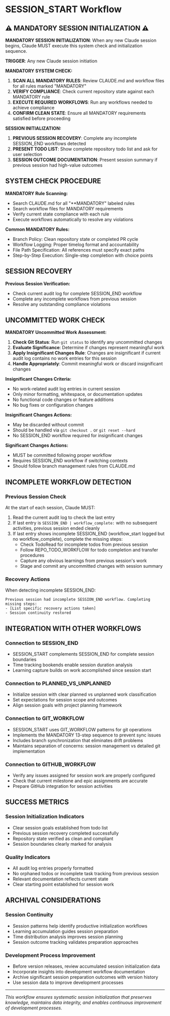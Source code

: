 # SESSION_START Workflow

## ⚠️ MANDATORY SESSION INITIALIZATION ⚠️

**MANDATORY SESSION INITIALIZATION**: When any new Claude session begins, Claude MUST execute this system check and initialization sequence.

**TRIGGER**: Any new Claude session initiation

**MANDATORY SYSTEM CHECK:**
1. **SCAN ALL MANDATORY RULES**: Review CLAUDE.md and workflow files for all rules marked "MANDATORY"
2. **VERIFY COMPLIANCE**: Check current repository state against each MANDATORY rule
3. **EXECUTE REQUIRED WORKFLOWS**: Run any workflows needed to achieve compliance
4. **CONFIRM CLEAN STATE**: Ensure all MANDATORY requirements satisfied before proceeding

**SESSION INITIALIZATION:**
1. **PREVIOUS SESSION RECOVERY**: Complete any incomplete SESSION_END workflows detected
2. **PRESENT TODO LIST**: Show complete repository todo list and ask for user selection
3. **SESSION OUTCOME DOCUMENTATION**: Present session summary if previous session had high-value outcomes

## SYSTEM CHECK PROCEDURE

**MANDATORY Rule Scanning:**
- Search CLAUDE.md for all \"**MANDATORY\" labeled rules
- Search workflow files for MANDATORY requirements
- Verify current state compliance with each rule
- Execute workflows automatically to resolve any violations

**Common MANDATORY Rules:**
- Branch Policy: Clean repository state or completed PR cycle
- Workflow Logging: Proper timelog format and accountability
- File Path Specification: All references must specify exact paths
- Step-by-Step Execution: Single-step completion with choice points

## SESSION RECOVERY

**Previous Session Verification:**
- Check current audit log for complete SESSION_END workflow
- Complete any incomplete workflows from previous session
- Resolve any outstanding compliance violations

## UNCOMMITTED WORK CHECK

**MANDATORY Uncommitted Work Assessment:**
1. **Check Git Status**: Run `git status` to identify any uncommitted changes
2. **Evaluate Significance**: Determine if changes represent meaningful work
3. **Apply Insignificant Changes Rule**: Changes are insignificant if current audit log contains no work entries for this session
4. **Handle Appropriately**: Commit meaningful work or discard insignificant changes

**Insignificant Changes Criteria:**
- No work-related audit log entries in current session
- Only minor formatting, whitespace, or documentation updates
- No functional code changes or feature additions
- No bug fixes or configuration changes

**Insignificant Changes Actions:**
- May be discarded without commit
- Should be handled via `git checkout .` or `git reset --hard`
- No SESSION_END workflow required for insignificant changes

**Significant Changes Actions:**
- MUST be committed following proper workflow
- Requires SESSION_END workflow if switching contexts
- Should follow branch management rules from CLAUDE.md

## INCOMPLETE WORKFLOW DETECTION

### **Previous Session Check**
At the start of each session, Claude MUST:
1. Read the current audit log to check the last entry
2. If last entry is `SESSION_END | workflow_complete:` with no subsequent activities, previous session ended cleanly
3. If last entry shows incomplete SESSION_END (workflow_start logged but no workflow_complete), complete the missing steps:
   - Check TodoRead for incomplete todos from previous session
   - Follow REPO_TODO_WORKFLOW for todo completion and transfer procedures
   - Capture any obvious learnings from previous session's work
   - Stage and commit any uncommitted changes with session summary

### **Recovery Actions**
When detecting incomplete SESSION_END:
```
Previous session had incomplete SESSION_END workflow. Completing missing steps:
- [List specific recovery actions taken]
- Session continuity restored
```

## INTEGRATION WITH OTHER WORKFLOWS

### **Connection to SESSION_END**
- SESSION_START complements SESSION_END for complete session boundaries
- Time tracking bookends enable session duration analysis
- Learning capture builds on work accomplished since session start

### **Connection to PLANNED_VS_UNPLANNED**
- Initialize session with clear planned vs unplanned work classification
- Set expectations for session scope and outcomes
- Align session goals with project planning framework

### **Connection to GIT_WORKFLOW**
- SESSION_START uses GIT_WORKFLOW patterns for git operations
- Implements the MANDATORY 13-step sequence to prevent sync issues
- Includes branch synchronization that eliminates drift problems
- Maintains separation of concerns: session management vs detailed git implementation

### **Connection to GITHUB_WORKFLOW**
- Verify any issues assigned for session work are properly configured
- Check that current milestone and epic assignments are accurate
- Prepare GitHub integration for session activities

## SUCCESS METRICS

### **Session Initialization Indicators**
- Clear session goals established from todo list
- Previous session recovery completed successfully
- Repository state verified as clean and compliant
- Session boundaries clearly marked for analysis

### **Quality Indicators**
- All audit log entries properly formatted
- No orphaned todos or incomplete task tracking from previous session
- Relevant documentation reflects current state
- Clear starting point established for session work

## ARCHIVAL CONSIDERATIONS

### **Session Continuity**
- Session patterns help identify productive initialization workflows
- Learning accumulation guides session preparation
- Time distribution analysis improves session planning
- Session outcome tracking validates preparation approaches

### **Development Process Improvement**
- Before version releases, review accumulated session initialization data
- Incorporate insights into development workflow documentation
- Archive significant session preparation outcomes with version history
- Use session data to improve development processes

---

*This workflow ensures systematic session initialization that preserves knowledge, maintains data integrity, and enables continuous improvement of development processes.*